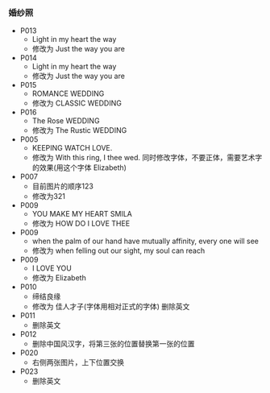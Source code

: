 ### 婚纱照

- P013 
  - Light in my heart the way 
  - 修改为 Just the way you are
- P014 
  - Light in my heart the way 
  - 修改为 Just the way you are
- P015 
  - ROMANCE WEDDING           
  - 修改为 CLASSIC WEDDING
- P016 
  - The Rose WEDDING          
  - 修改为 The Rustic WEDDING
- P005 
  - KEEPING WATCH LOVE.       
  - 修改为 With this ring, I thee wed. 同时修改字体，不要正体，需要艺术字的效果(用这个字体 Elizabeth)
- P007
  - 目前图片的顺序123
  - 修改为321
- P009 
  - YOU MAKE MY HEART SMILA   
  - 修改为 HOW DO I LOVE THEE
- P009 
  - when the palm of our hand have mutually affinity, every one will see 
  - 修改为 when felling out our sight, my soul can reach
- P009 
  - I LOVE YOU 
  - 修改为 Elizabeth
- P010 
  - 缔结良缘 
  - 修改为 佳人才子(字体用相对正式的字体) 删除英文
- P011 
  - 删除英文
- P012 
  - 删除中国风汉字，将第三张的位置替换第一张的位置
- P020
  - 右侧两张图片，上下位置交换
- P023
  - 删除英文
